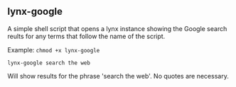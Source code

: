 ## lynx-google
A simple shell script that opens a lynx instance showing the Google search reults for any terms that follow the name of the script.

Example:
`chmod +x lynx-google`

`lynx-google search the web`

Will show results for the phrase 'search the web'. No quotes are necessary.

